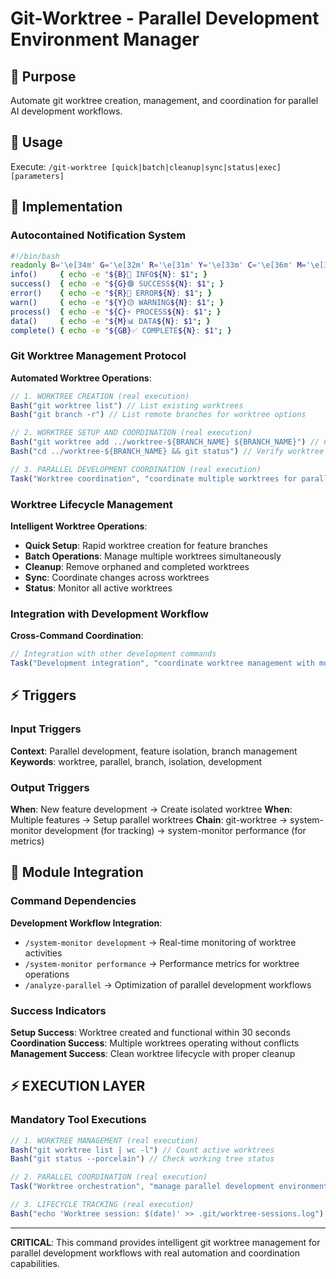 # Git-Worktree - Parallel Development Environment Manager

## 🎯 Purpose
Automate git worktree creation, management, and coordination for parallel AI development workflows.

## 🚀 Usage
Execute: `/git-worktree [quick|batch|cleanup|sync|status|exec] [parameters]`

## 🔧 Implementation

### Autocontained Notification System
```bash
#!/bin/bash
readonly B='\e[34m' G='\e[32m' R='\e[31m' Y='\e[33m' C='\e[36m' M='\e[35m' GB='\e[32;1m' N='\e[0m'
info()     { echo -e "${B}🔵 INFO${N}: $1"; }
success()  { echo -e "${G}🟢 SUCCESS${N}: $1"; }  
error()    { echo -e "${R}🔴 ERROR${N}: $1"; }
warn()     { echo -e "${Y}🟡 WARNING${N}: $1"; }
process()  { echo -e "${C}⚡ PROCESS${N}: $1"; }
data()     { echo -e "${M}📊 DATA${N}: $1"; }
complete() { echo -e "${GB}✅ COMPLETE${N}: $1"; }
```

### Git Worktree Management Protocol
**Automated Worktree Operations**:
```javascript
// 1. WORKTREE CREATION (real execution)
Bash("git worktree list") // List existing worktrees
Bash("git branch -r") // List remote branches for worktree options

// 2. WORKTREE SETUP AND COORDINATION (real execution)
Bash("git worktree add ../worktree-${BRANCH_NAME} ${BRANCH_NAME}") // Create new worktree
Bash("cd ../worktree-${BRANCH_NAME} && git status") // Verify worktree status

// 3. PARALLEL DEVELOPMENT COORDINATION (real execution)
Task("Worktree coordination", "coordinate multiple worktrees for parallel development workflows")
```

### Worktree Lifecycle Management
**Intelligent Worktree Operations**:
- **Quick Setup**: Rapid worktree creation for feature branches
- **Batch Operations**: Manage multiple worktrees simultaneously
- **Cleanup**: Remove orphaned and completed worktrees
- **Sync**: Coordinate changes across worktrees
- **Status**: Monitor all active worktrees

### Integration with Development Workflow
**Cross-Command Coordination**:
```javascript
// Integration with other development commands
Task("Development integration", "coordinate worktree management with monitoring and performance tracking")
```

## ⚡ Triggers

### Input Triggers
**Context**: Parallel development, feature isolation, branch management
**Keywords**: worktree, parallel, branch, isolation, development

### Output Triggers
**When**: New feature development → Create isolated worktree
**When**: Multiple features → Setup parallel worktrees
**Chain**: git-worktree → system-monitor development (for tracking) → system-monitor performance (for metrics)

## 🔗 Module Integration

### Command Dependencies
**Development Workflow Integration**:
- `/system-monitor development` → Real-time monitoring of worktree activities
- `/system-monitor performance` → Performance metrics for worktree operations
- `/analyze-parallel` → Optimization of parallel development workflows

### Success Indicators
**Setup Success**: Worktree created and functional within 30 seconds
**Coordination Success**: Multiple worktrees operating without conflicts
**Management Success**: Clean worktree lifecycle with proper cleanup

## ⚡ EXECUTION LAYER

### Mandatory Tool Executions
```javascript
// 1. WORKTREE MANAGEMENT (real execution)
Bash("git worktree list | wc -l") // Count active worktrees
Bash("git status --porcelain") // Check working tree status

// 2. PARALLEL COORDINATION (real execution)
Task("Worktree orchestration", "manage parallel development environments with intelligent coordination")

// 3. LIFECYCLE TRACKING (real execution)
Bash("echo 'Worktree session: $(date)' >> .git/worktree-sessions.log") // Log worktree operations
```

---

**CRITICAL**: This command provides intelligent git worktree management for parallel development workflows with real automation and coordination capabilities.